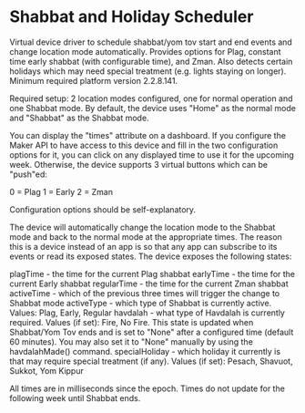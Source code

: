# Shabbat and Holiday Scheduler
Virtual device driver to schedule shabbat/yom tov start and end events and change location mode automatically.  Provides options for Plag, constant time early shabbat (with configurable time), and Zman.  Also detects certain holidays which may need special treatment (e.g. lights staying on longer).  Minimum required platform version 2.2.8.141.

Required setup: 2 location modes configured, one for normal operation and one Shabbat mode.  By default, the device uses "Home" as the normal mode and "Shabbat" as the Shabbat mode.

You can display the "times" attribute on a dashboard. If you configure the Maker API to have access to this device and fill in the two configuration options for it, you can click on any displayed time to use it for the upcoming week. Otherwise, the device supports 3 virtual buttons which can be "push"ed:

0 = Plag
1 = Early
2 = Zman

Configuration options should be self-explanatory.

The device will automatically change the location mode to the Shabbat mode and back to the normal mode at the appropriate times. The reason this is a device instead of an app is so that any app can subscribe to its events or read its exposed states.  The device exposes the following states:

plagTime - the time for the current Plag shabbat
earlyTime - the time for the current Early shabbat
regularTime - the time for the current Zman shabbat
activeTime - which of the previous three times will trigger the change to Shabbat mode
activeType - which type of Shabbat is currently active. Values: Plag, Early, Regular
havdalah - what type of Havdalah is currently required. Values (if set): Fire, No Fire.  This state is updated when Shabbat/Yom Tov ends and is set to "None" after a configured time (default 60 minutes).  You may also set it to "None" manually by using the havdalahMade() command.
specialHoliday - which holiday it currently is that may require special treatment (if any). Values (if set): Pesach, Shavuot, Sukkot, Yom Kippur

All times are in milliseconds since the epoch. Times do not update for the following week until Shabbat ends.
